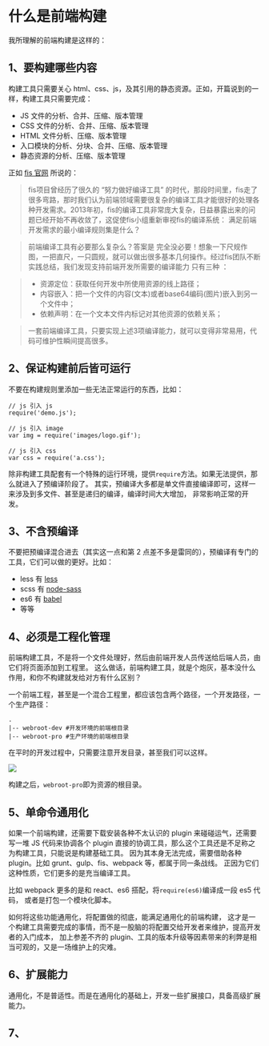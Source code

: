 # 什么是前端构建

我所理解的前端构建是这样的：

## 1、要构建哪些内容
构建工具只需要关心 html、css、js，及其引用的静态资源。正如，开篇说到的一样，构建工具只需要完成：

- JS 文件的分析、合并、压缩、版本管理
- CSS 文件的分析、合并、压缩、版本管理
- HTML 文件分析、压缩、版本管理
- 入口模块的分析、分块、合并、压缩、版本管理
- 静态资源的分析、压缩、版本管理

正如 [fis 官网](http://fis.baidu.com/fis3/docs/user-dev/extlang.html) 所说的：

> fis项目曾经历了很久的 “努力做好编译工具” 的时代，那段时间里，fis走了很多弯路，那时我们认为前端领域需要很复杂的编译工具才能很好的处理各种开发需求。2013年初，fis的编译工具非常庞大复杂，日益暴露出来的问题已经开始不再收敛了，这促使fis小组重新审视fis的编译系统： 满足前端开发需求的最小编译规则集是什么？

> 前端编译工具有必要那么复杂么？答案是 完全没必要！想象一下尺规作图，一把直尺，一只圆规，就可以做出很多基本几何操作。经过fis团队不断实践总结，我们发现支持前端开发所需要的编译能力 只有三种 ：

> - 资源定位：获取任何开发中所使用资源的线上路径；
> - 内容嵌入：把一个文件的内容(文本)或者base64编码(图片)嵌入到另一个文件中；
> - 依赖声明：在一个文本文件内标记对其他资源的依赖关系；

> 一套前端编译工具，只要实现上述3项编译能力，就可以变得非常易用，代码可维护性瞬间提高很多。


## 2、保证构建前后皆可运行
不要在构建规则里添加一些无法正常运行的东西，比如：

```
// js 引入 js
require('demo.js');

// js 引入 image
var img = require('images/logo.gif');

// js 引入 css
var css = require('a.css');
```

除非构建工具配套有一个特殊的运行环境，提供`require`方法。如果无法提供，那么就进入了预编译阶段了。
其实，预编译大多都是单文件直接编译即可，这样一来涉及到多文件、甚至是递归的编译，编译时间大大增加，
非常影响正常的开发。


## 3、不含预编译
不要把预编译混合进去（其实这一点和第 2 点差不多是雷同的），预编译有专门的工具，它们可以做的更好。比如：

- less 有 [less](https://www.npmjs.com/package/less)
- scss 有 [node-sass](https://www.npmjs.com/package/node-sass)
- es6 有 [babel](https://babeljs.io/)
- 等等


## 4、必须是工程化管理
前端构建工具，不是将一个文件处理好，然后由前端开发人员传送给后端人员，由它们将页面添加到工程里。
这么做话，前端构建工具，就是个炮灰，基本没什么作用，和你不构建就发给对方有什么区别？

一个前端工程，甚至是一个混合工程里，都应该包含两个路径，一个开发路径，一个生产路径：

```
.
|-- webroot-dev #开发环境的前端根目录
|-- webroot-pro #生产环境的前端根目录
```

在平时的开发过程中，只需要注意开发目录，甚至我们可以这样。

![](https://ooo.0o0.ooo/2015/09/04/55e947ffdfbbd.png)

构建之后，`webroot-pro`即为资源的根目录。


## 5、单命令通用化
如果一个前端构建，还需要下载安装各种不太认识的 plugin 来碰碰运气，还需要写一堆 JS 代码来协调各个
plugin 直接的协调工具，那么这个工具还是不足称之为构建工具，只能说是构建基础工具。
因为其本身无法完成，需要借助各种 plugin。比如 grunt、gulp、fis、webpack 等，都属于同一条战线。
正因为它们这种性质，它们更多的是充当编译工具。

比如 webpack 更多的是和 react、es6 搭配，将`require(es6)`编译成一段 es5 代码，
或者是打包一个模块化脚本。

如何将这些功能通用化，将配置做的彻底，能满足通用化的前端构建，
这才是一个构建工具需要完成的事情，而不是一股脑的将配置交给开发者来维护，提高开发者的入门成本，
加上参差不齐的 plugin、工具的版本升级等因素带来的利弊是相当可观的，又是一场维护上的灾难。


## 6、扩展能力
通用化，不是普适性。而是在通用化的基础上，开发一些扩展接口，具备高级扩展能力。


## 7、



